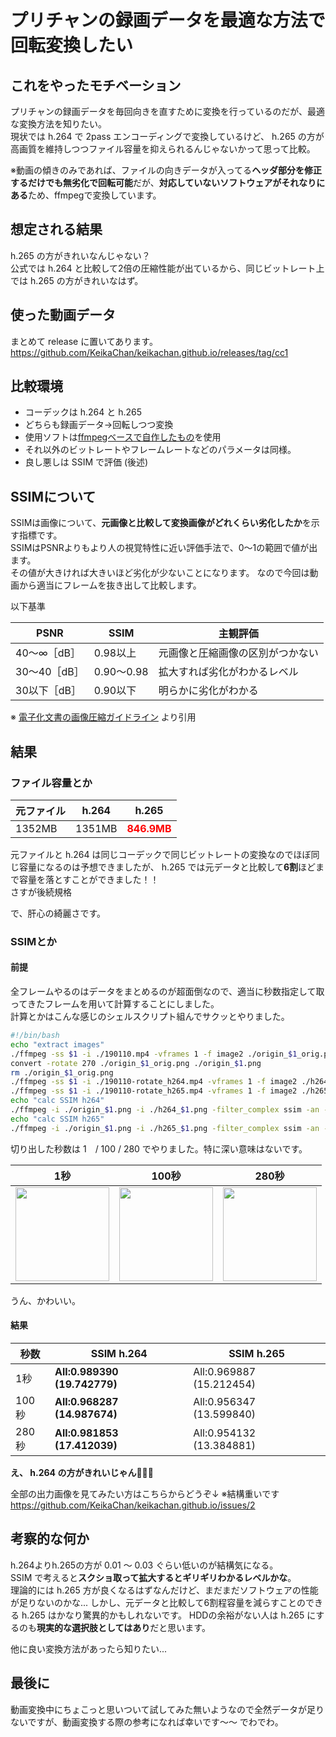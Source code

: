 # プリチャンの録画データを最適な方法で回転変換したい
## これをやったモチベーション
プリチャンの録画データを毎回向きを直すために変換を行っているのだが、最適な変換方法を知りたい。  
現状では h.264 で 2pass エンコーディングで変換しているけど、 h.265 の方が高画質を維持しつつファイル容量を抑えられるんじゃないかって思って比較。

※動画の傾きのみであれば、ファイルの向きデータが入ってる**ヘッダ部分を修正するだけでも無劣化で回転可能**だが、**対応していないソフトウェアがそれなりにある**ため、ffmpegで変換しています。

## 想定される結果
h.265 の方がきれいなんじゃない？  
公式では h.264 と比較して2倍の圧縮性能が出ているから、同じビットレート上では h.265 の方がきれいなはず。

## 使った動画データ
まとめて release に置いてあります。  
https://github.com/KeikaChan/keikachan.github.io/releases/tag/cc1

## 比較環境
- コーデックは h.264 と h.265
- どちらも録画データ→回転しつつ変換
- 使用ソフトは[ffmpegベースで自作したもの](https://github.com/KeikaChan/VideoRotator)を使用
- それ以外のビットレートやフレームレートなどのパラメータは同様。
- 良し悪しは SSIM で評価 (後述)

## SSIMについて
SSIMは画像について、**元画像と比較して変換画像がどれくらい劣化したか**を示す指標です。  
SSIMはPSNRよりもより人の視覚特性に近い評価手法で、0〜1の範囲で値が出ます。  
その値が大きければ大きいほど劣化が少ないことになります。
なので今回は動画から適当にフレームを抜き出して比較します。  

以下基準

|PSNR|SSIM|主観評価|
|---|---|---|
|40～∞［dB］|0.98以上|元画像と圧縮画像の区別がつかない|
|30～40［dB］|0.90～0.98|拡大すれば劣化がわかるレベル|
|30以下［dB］|0.90以下|明らかに劣化がわかる|

※ [電子化文書の画像圧縮ガイドライン](https://www.jiima.or.jp/pdf/5_JIIMA_guideline.pdf) より引用


## 結果
### ファイル容量とか

|元ファイル|h.264|h.265|
|---|---|---|
|1352MB|1351MB|<span style="color: red; ">**846.9MB**</span>|


元ファイルと h.264 は同じコーデックで同じビットレートの変換なのでほぼ同じ容量になるのは予想できましたが、 h.265 では元データと比較して**6割**ほどまで容量を落とすことができました！！  
さすが後続規格  

で、肝心の綺麗さです。
### SSIMとか
#### 前提
全フレームやるのはデータをまとめるのが超面倒なので、適当に秒数指定して取ってきたフレームを用いて計算することにしました。  
計算とかはこんな感じのシェルスクリプト組んでサクッとやりました。


```test.sh
#!/bin/bash
echo "extract images"
./ffmpeg -ss $1 -i ./190110.mp4 -vframes 1 -f image2 ./origin_$1_orig.png
convert -rotate 270 ./origin_$1_orig.png ./origin_$1.png
rm ./origin_$1_orig.png
./ffmpeg -ss $1 -i ./190110-rotate_h264.mp4 -vframes 1 -f image2 ./h264_$1.png
./ffmpeg -ss $1 -i ./190110-rotate_h265.mp4 -vframes 1 -f image2 ./h265_$1.png
echo "calc SSIM h264"
./ffmpeg -i ./origin_$1.png -i ./h264_$1.png -filter_complex ssim -an -f null -
echo "calc SSIM h265"
./ffmpeg -i ./origin_$1.png -i ./h265_$1.png -filter_complex ssim -an -f null -
```

切り出した秒数は 1　/ 100 / 280 でやりました。特に深い意味はないです。  


|1秒|100秒|280秒|
|---|---|---|
|<img src="https://user-images.githubusercontent.com/46399635/50964641-27ee4780-1513-11e9-99ed-4e4ae7753a9e.jpg" width="150">|<img src="https://user-images.githubusercontent.com/46399635/50964643-27ee4780-1513-11e9-872c-7165b8dc0e3a.jpg" width="150">|<img src="https://user-images.githubusercontent.com/46399635/50964645-2886de00-1513-11e9-8e10-f4a426ac8d4e.jpg" width="150">|


うん、かわいい。

#### 結果

|秒数|SSIM h.264|SSIM h.265|
|---|---|---|
|1秒|**All:0.989390 (19.742779)**|All:0.969887 (15.212454)|
|100秒|**All:0.968287 (14.987674)**|All:0.956347 (13.599840)|
|280秒|**All:0.981853 (17.412039)**|All:0.954132 (13.384881)|

**え、 h.264 の方がきれいじゃん🤔🤔🤔**

全部の出力画像を見てみたい方はこちらからどうぞ↓ 
※結構重いです  
https://github.com/KeikaChan/keikachan.github.io/issues/2

## 考察的な何か
h.264よりh.265の方が 0.01 〜 0.03 ぐらい低いのが結構気になる。  
SSIM で考えると**スクショ取って拡大するとギリギリわかるレベルかな**。  
理論的には h.265 方が良くなるはずなんだけど、まだまだソフトウェアの性能が足りないのかな...
しかし、元データと比較して6割程容量を減らすことのできる h.265 はかなり驚異的かもしれないです。
HDDの余裕がない人は h.265 にするのも**現実的な選択肢としてはあり**だと思います。

他に良い変換方法があったら知りたい...

## 最後に
動画変換中にちょこっと思いついて試してみた無いようなので全然データが足りないですが、動画変換する際の参考になれば幸いです〜〜
でわでわ。
